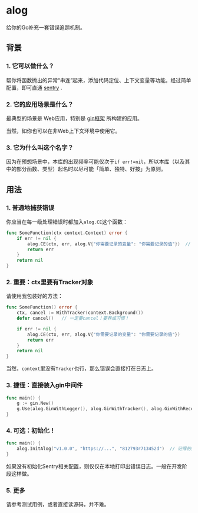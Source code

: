 # alog

给你的Go补充一套错误追踪机制。

## 背景

### 1. 它可以做什么？

帮你将函数抛出的异常“串连”起来，添加代码定位、上下文变量等功能。经过简单配置，即可直通 [sentry](https://sentry.io) .

### 2. 它的应用场景是什么？

最典型的场景是 Web应用，特别是 [gin框架](https://github.com/gin-gonic/gin) 所构建的应用。

当然，如你也可以在非Web上下文环境中使用它。

### 3. 它为什么叫这个名字？

因为在预想场景中，本库的出现频率可能仅次于`if err!=nil`，所以本库（以及其中的部分函数、类型）起名时以尽可能「简单、独特、好按」为原则。

## 用法

### 1. 普通地捕获错误

你应当在每一级处理错误时都加入`alog.CE`这个函数：

```go
func SomeFunction(ctx context.Context) error {
	if err != nil {
		alog.CE(ctx, err, alog.V{"你需要记录的变量": "你需要记录的值"})  // 这里！
		return err
	}
	return nil
}
```

### 2. 重要：ctx里要有Tracker对象

请使用我包装好的方法：

```go
func SomeFunction() error {
	ctx, cancel := WithTracker(context.Background())
    defer cancel()   // 一定要cancel！要养成习惯！

    if err != nil {
		alog.CE(ctx, err, alog.V{"你需要记录的变量": "你需要记录的值"})
		return err
	}
	return nil
}
```

当然，`context`里没有`Tracker`也行，那么错误会直接打在日志上。

### 3. 捷径：直接装入gin中间件

```go
func main() {
	g := gin.New()
	g.Use(alog.GinWithLogger(), alog.GinWithTracker(), alog.GinWithRecover())  // 注意顺序！
}
```

### 4. 可选：初始化！

```go
func main() {
    alog.InitAlog("v1.0.0", "https://...", "812793r713452d")  // 记得初始化！
}
```

如果没有初始化Sentry相关配置，则仅仅在本地打印出错误日志。一般在开发阶段这样做。

### 5. 更多

请参考测试用例，或者直接读源码，并不难。
